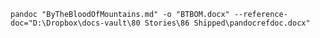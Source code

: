 `pandoc "ByTheBloodOfMountains.md" -o "BTBOM.docx" --reference-doc="D:\Dropbox\docs-vault\80 Stories\86 Shipped\pandocrefdoc.docx"`

